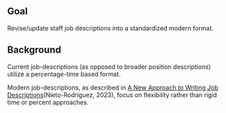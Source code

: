 ## Goal
Revise/update staff job descriptions into a standardized modern format.

## Background
Current job-descriptions (as opposed to broader position descriptions) utilize a percentage-time based format. 

Modern job-descriptions, as described in [A New Approach to Writing Job Descriptions](https://archive.ph/wo6NL#selection-1117.5-1117.51)(Nieto-Rodriguez, 2023), focus on flexibility rather than rigid time or percent approaches. 



